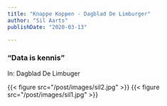 ```yaml
---
title: "Knappe Koppen - Dagblad De Limburger"
author: "Sil Aarts"
publishDate: "2020-03-13"

---
```


### “Data is kennis”
In: Dagblad De Limbuger

{{< figure src="/post/images/sil2.jpg" >}}
{{< figure src="/post/images/sil1.jpg" >}}



